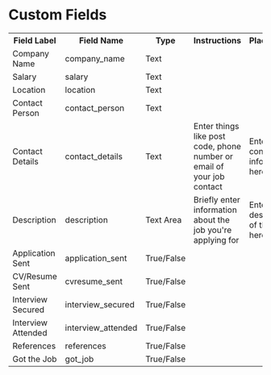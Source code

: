 <html>
<head>
<title>Custom Fields</title>
</head>
<body>

# Custom Fields

<table>
  <tr>
    <th>Field Label</th>
    <th>Field Name</th>
    <th>Type</th>
    <th>Instructions</th>
    <th>Placeholder</th>
  </tr>
  <tr>
    <td>Company Name</td>
    <td>company_name</td>
    <td>Text</td>
  </tr>
  <tr>
    <td>Salary</td>
    <td>salary</td>
    <td>Text</td>
  </tr>
  <tr>
    <td>Location</td>
    <td>location</td>
    <td>Text</td>
  </tr>
  <tr>
    <td>Contact Person</td>
    <td>contact_person</td>
    <td>Text</td>
  </tr>
  <tr>
    <td>Contact Details</td>
    <td>contact_details</td>
    <td>Text</td>
    <td>Enter things like post code, phone number or email of your job contact</td>
    <td>Enter contact information here....</td>
  </tr>
  <tr>
    <td>Description</td>
    <td>description</td>
    <td>Text Area</td>
    <td>Briefly enter information about the job you're applying for</td>
    <td>Enter a brief description of the job here...</td>
  </tr>
  <tr>
    <td>Application Sent</td>
    <td>application_sent</td>
    <td>True/False</td>
  </tr>
  <tr>
    <td>CV/Resume Sent</td>
    <td>cvresume_sent</td>
    <td>True/False</td>
  </tr>
  <tr>
    <td>Interview Secured</td>
    <td>interview_secured</td>
    <td>True/False</td>
  </tr>
  <tr>
    <td>Interview Attended</td>
    <td>interview_attended</td>
    <td>True/False</td>
  </tr>
  <tr>
    <td>References</td>
    <td>references</td>
    <td>True/False</td>
  </tr>
  <tr>
    <td>Got the Job</td>
    <td>got_job</td>
    <td>True/False</td>
</table>

</body>
</html>
